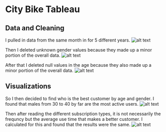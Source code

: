 # City Bike Tableau

## Data and Cleaning
I pulled in data from the same month in for 5 different years.
![alt text](https://github.com/beaubatchelor/bootcamp_coursework/tree/master/Tableau/Screen%20Grabs/data_pic.PNG "Data_snap")

Then I deleted unknown gender values because they made up a minor portion of the overall data.
![alt text](https://github.com/beaubatchelor/bootcamp_coursework/tree/master/Tableau/Screen%20Grabs/unknown_clean.PNG "unknown_clean")

After that I deleted null values in the age because they also made up a minor portion of the overall data.
![alt text](https://github.com/beaubatchelor/bootcamp_coursework/tree/master/Tableau/Screen%20Grabs/null_clean.PNG "null_clean")

## Visualizations
So I then decided to find who is the best customer by age and gender. I found that males from 30 to 40 by far are the most active users. 
![alt text](https://github.com/beaubatchelor/bootcamp_coursework/tree/master/Tableau/Screen%20Grabs/best_customer.PNG "best_customer")

Then after reading the different subscription types, it is not necessarily the frequncy but the average use time that makes a better customer. I calculated for this and found that the results were the same. 
![alt text](https://github.com/beaubatchelor/bootcamp_coursework/tree/master/Tableau/Screen%20Grabs/duration.PNG "duration")
